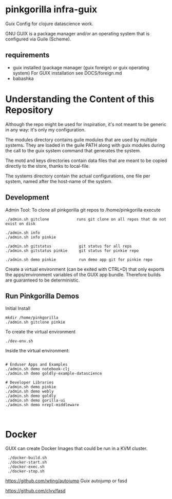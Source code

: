 # pinkgorilla infra-guix

Guix Config for clojure datascience work.

GNU GUIX is a package manager and/or an operating system that is configured via Guile (Scheme).

## requirements

- guix installed (package manager (guix foreign) or guix operating system)
  For GUIX installation see DOCS/foreign.md
- babashka

# Understanding the Content of this Repository

Although the repo might be used for inspiration, it's not meant to be
generic in any way: it's only my configuration.

The modules directory contains guile modules that are used by multiple
systems. They are loaded in the guile PATH along with guix modules during
the call to the guix system command that generates the system.

The motd and keys directories contain data files that are meant to be
copied directly to the store, thanks to local-file.

The systems directory contain the actual configurations, one file per
system, named after the host-name of the system.


## Development

Admin Tool: To clone all pinkgorilla git repos to /home/pinkgorilla execute

```
./admin.sh gitclone            runs git clone on all repos that do not exist on disk

./admin.sh info 
./admin.sh info pinkie

./admin.sh gitstatus            git status for all reps
./admin.sh gitstatus pinkie     git status for pinkie repo

./admin.sh demo pinkie          run demo app git for pinkie repo
```

Create a virtual environment (can be exited with CTRL+D)
that only exports the apps/environment variables of the GUIX app bundle.
Therefore builds are guaranteed to be deterministic.

## Run Pinkgorilla Demos

Initial Install
```
mkdir /home/pinkgorilla
./admin.sh gitclone pinkie
```

To create the virtual environment
```
./dev-env.sh 

```

Inside the virtual environment:
```

# Enduser Apps and Examples
./admin.sh demo notebook-clj  
./admin.sh demo goldly-example-datascience 

# Developer Libraries
./admin.sh demo pinkie
./admin.sh demo webly
./admin.sh demo goldly
./admin.sh demo gorilla-ui
./admin.sh demo nrepl-middleware
          
          
```


# Docker 

GUIX can create Docker Images that could be run in a KVM cluster.

```
 ./docker-build.sh
 ./docker-start.sh
 ./docker-exec.sh
 ./docker-stop.sh
```


https://github.com/wting/autojump
Guix  autojump or fasd

https://github.com/clvv/fasd

